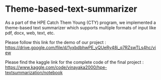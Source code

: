 # Theme-based-text-summarizer
As a part of the HPE Catch Them Young (CTY) program, we implemented a theme-based text summarizer which supports multiple formats of input like pdf, docx, web, text, etc.

Please follow this link for the demo of our project : 
https://drive.google.com/file/d/1yxbdbhwPE_yQUeRy48i_q7RZswTLs4hc/view


Please find the kaggle link for the complete code of the final project : 
https://www.kaggle.com/code/vinayaka2000/hpe-textsummarization/notebook
